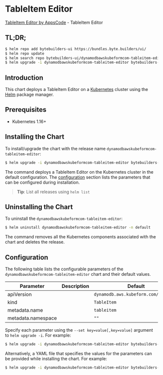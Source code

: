 # TableItem Editor

[TableItem Editor by AppsCode](https://byte.builders) - TableItem Editor

## TL;DR;

```bash
$ helm repo add bytebuilders-ui https://bundles.byte.builders/ui/
$ helm repo update
$ helm search repo bytebuilders-ui/dynamodbawskubeformcom-tableitem-editor --version=v0.4.17
$ helm upgrade -i dynamodbawskubeformcom-tableitem-editor bytebuilders-ui/dynamodbawskubeformcom-tableitem-editor -n default --create-namespace --version=v0.4.17
```

## Introduction

This chart deploys a TableItem Editor on a [Kubernetes](http://kubernetes.io) cluster using the [Helm](https://helm.sh) package manager.

## Prerequisites

- Kubernetes 1.16+

## Installing the Chart

To install/upgrade the chart with the release name `dynamodbawskubeformcom-tableitem-editor`:

```bash
$ helm upgrade -i dynamodbawskubeformcom-tableitem-editor bytebuilders-ui/dynamodbawskubeformcom-tableitem-editor -n default --create-namespace --version=v0.4.17
```

The command deploys a TableItem Editor on the Kubernetes cluster in the default configuration. The [configuration](#configuration) section lists the parameters that can be configured during installation.

> **Tip**: List all releases using `helm list`

## Uninstalling the Chart

To uninstall the `dynamodbawskubeformcom-tableitem-editor`:

```bash
$ helm uninstall dynamodbawskubeformcom-tableitem-editor -n default
```

The command removes all the Kubernetes components associated with the chart and deletes the release.

## Configuration

The following table lists the configurable parameters of the `dynamodbawskubeformcom-tableitem-editor` chart and their default values.

|     Parameter      | Description |                     Default                     |
|--------------------|-------------|-------------------------------------------------|
| apiVersion         |             | <code>dynamodb.aws.kubeform.com/v1alpha1</code> |
| kind               |             | <code>TableItem</code>                          |
| metadata.name      |             | <code>tableitem</code>                          |
| metadata.namespace |             | <code>""</code>                                 |


Specify each parameter using the `--set key=value[,key=value]` argument to `helm upgrade -i`. For example:

```bash
$ helm upgrade -i dynamodbawskubeformcom-tableitem-editor bytebuilders-ui/dynamodbawskubeformcom-tableitem-editor -n default --create-namespace --version=v0.4.17 --set apiVersion=dynamodb.aws.kubeform.com/v1alpha1
```

Alternatively, a YAML file that specifies the values for the parameters can be provided while
installing the chart. For example:

```bash
$ helm upgrade -i dynamodbawskubeformcom-tableitem-editor bytebuilders-ui/dynamodbawskubeformcom-tableitem-editor -n default --create-namespace --version=v0.4.17 --values values.yaml
```
